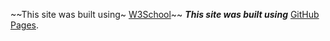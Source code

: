 ~~This site was built using~ [W3School](https://www.w3schools.com/)~~  ***This site was built using*** [GitHub Pages](https://docs.github.com/en/github/writing-on-github/getting-started-with-writing-and-formatting-on-github/basic-writing-and-formatting-syntax/).
